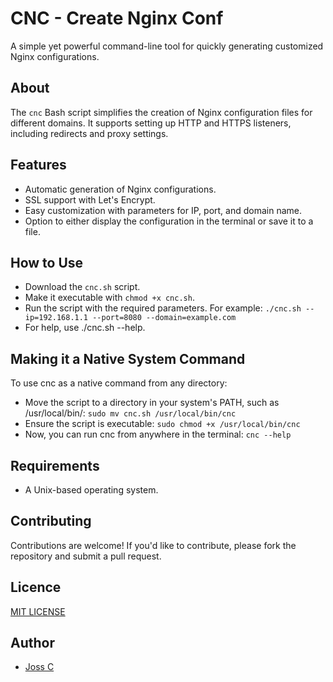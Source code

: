 # CNC - Create Nginx Conf
A simple yet powerful command-line tool for quickly generating customized Nginx configurations.

## About
The `cnc` Bash script simplifies the creation of Nginx configuration files for different domains. It supports setting up HTTP and HTTPS listeners, including redirects and proxy settings.

## Features
- Automatic generation of Nginx configurations.
- SSL support with Let's Encrypt.
- Easy customization with parameters for IP, port, and domain name.
- Option to either display the configuration in the terminal or save it to a file.

## How to Use
- Download the `cnc.sh` script.
- Make it executable with `chmod +x cnc.sh`.
- Run the script with the required parameters. For example:
`./cnc.sh --ip=192.168.1.1 --port=8080 --domain=example.com`
- For help, use ./cnc.sh --help.

## Making it a Native System Command
To use cnc as a native command from any directory:

- Move the script to a directory in your system's PATH, such as /usr/local/bin/: `sudo mv cnc.sh /usr/local/bin/cnc`
- Ensure the script is executable: `sudo chmod +x /usr/local/bin/cnc`
- Now, you can run cnc from anywhere in the terminal: `cnc --help`

## Requirements
- A Unix-based operating system.

## Contributing
Contributions are welcome! If you'd like to contribute, please fork the repository and submit a pull request.

## Licence
<a href="https://github.com/nexus9111/nginx-conf-maker/blob/master/LICENSE">MIT LICENSE</a>

## Author
- <a href="https://github.com/nexus9111">Joss C</a>
